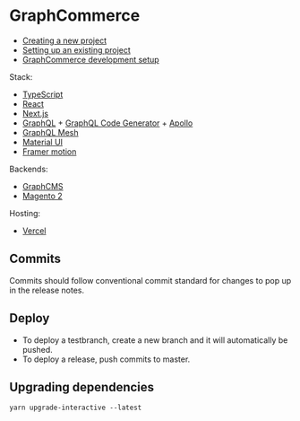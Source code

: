 # GraphCommerce

- [Creating a new project](docs/pages/getting-started/new-project.md)
- [Setting up an existing project](docs/pages/getting-started/existing-project.md)
- [GraphCommerce development setup](docs/pages/getting-started/development-setup.md)

Stack:

- [TypeScript](https://www.typescriptlang.org/)
- [React](https://reactjs.org/)
- [Next.js](https://nextjs.org/)
- [GraphQL](https://graphql.org/) +
  [GraphQL Code Generator](https://graphql-code-generator.com/) +
  [Apollo](https://www.apollographql.com/docs/react/)
- [GraphQL Mesh](https://graphql-mesh.com/)
- [Material UI](https://material-ui.com/)
- [Framer motion](https://www.framer.com/motion/)

Backends:

- [GraphCMS](https://graphcms.com/)
- [Magento 2](https://github.com/magento/magento2)

Hosting:

- [Vercel](https://vercel.com/reachdigital)

## Commits

Commits should follow conventional commit standard for changes to pop up in the
release notes.

## Deploy

- To deploy a testbranch, create a new branch and it will automatically be
  pushed.
- To deploy a release, push commits to master.

## Upgrading dependencies

`yarn upgrade-interactive --latest`
